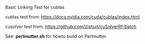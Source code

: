 
Basic Linking Test for cublas 

cublas test from: https://docs.nvidia.com/cuda/cublas/index.html 

cusolver test from: https://github.com/zishun/cuSolverRf-batch


See: **perlmutter.sh** for howto build on Perlmutter.


